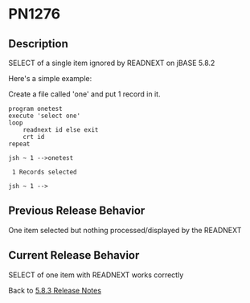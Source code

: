 # PN1276

<PageHeader />

## Description

SELECT of a single item ignored by READNEXT on jBASE 5.8.2

Here's a simple example:

Create a file called 'one' and put 1 record in it.

```
program onetest
execute 'select one'
loop
    readnext id else exit
    crt id
repeat
```

```
jsh ~ 1 -->onetest

 1 Records selected

jsh ~ 1 -->
```

## Previous Release Behavior

One item selected but nothing processed/displayed by the READNEXT

## Current Release Behavior

SELECT of one item with READNEXT works correctly

Back to [5.8.3 Release Notes](./../README.md)

<PageFooter />
